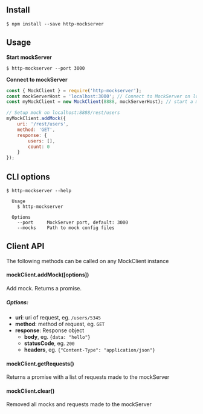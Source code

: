 ## Install
```
$ npm install --save http-mockserver
```

## Usage

**Start mockServer**
```
$ http-mockserver --port 3000
```

**Connect to mockServer**
```js
const { MockClient } = require('http-mockserver');
const mockServerHost = 'localhost:3000'; // Connect to MockServer on localhost:3000
const myMockClient = new MockClient(8888, mockServerHost); // start a mockServer instance on port 8888

// Setup mock on localhost:8888/rest/users
myMockClient.addMock({
	uri: '/rest/users',
	method: 'GET',
	response: {
		users: [],
		count: 0
	}
});
```

## CLI options
```
$ http-mockserver --help

  Usage
    $ http-mockserver

  Options
    --port     MockServer port, default: 3000
    --mocks    Path to mock config files
```

## Client API
The following methods can be called on any MockClient instance

#### mockClient.addMock([options])
Add mock. Returns a promise.

##### Options:
* **uri**: uri of request, eg. `/users/5345`
* **method**: method of request, eg. `GET`
* **response**: Response object
	* **body**, eg. `{data: "hello"}`
	* **statusCode**, eg. `200`
	* **headers**, eg. `{"Content-Type": "application/json"}`

#### mockClient.getRequests()

Returns a promise with a list of requests made to the mockServer

#### mockClient.clear()

Removed all mocks and requests made to the mockServer
